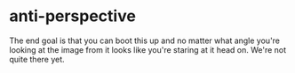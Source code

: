 # anti-perspective

The end goal is that you can boot this up and no matter what angle you're looking at the image from it looks like you're staring at it head on. We're not quite there yet.
